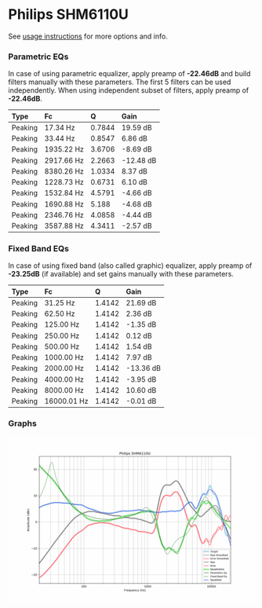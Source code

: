 # Philips SHM6110U
See [usage instructions](https://github.com/jaakkopasanen/AutoEq#usage) for more options and info.

### Parametric EQs
In case of using parametric equalizer, apply preamp of **-22.46dB** and build filters manually
with these parameters. The first 5 filters can be used independently.
When using independent subset of filters, apply preamp of **-22.46dB**.

| Type    | Fc         |      Q | Gain      |
|:--------|:-----------|:-------|:----------|
| Peaking | 17.34 Hz   | 0.7844 | 19.59 dB  |
| Peaking | 33.44 Hz   | 0.8547 | 6.86 dB   |
| Peaking | 1935.22 Hz | 3.6706 | -8.69 dB  |
| Peaking | 2917.66 Hz | 2.2663 | -12.48 dB |
| Peaking | 8380.26 Hz | 1.0334 | 8.37 dB   |
| Peaking | 1228.73 Hz | 0.6731 | 6.10 dB   |
| Peaking | 1532.84 Hz | 4.5791 | -4.66 dB  |
| Peaking | 1690.88 Hz | 5.188  | -4.68 dB  |
| Peaking | 2346.76 Hz | 4.0858 | -4.44 dB  |
| Peaking | 3587.88 Hz | 4.3411 | -2.57 dB  |

### Fixed Band EQs
In case of using fixed band (also called graphic) equalizer, apply preamp of **-23.25dB**
(if available) and set gains manually with these parameters.

| Type    | Fc          |      Q | Gain      |
|:--------|:------------|:-------|:----------|
| Peaking | 31.25 Hz    | 1.4142 | 21.69 dB  |
| Peaking | 62.50 Hz    | 1.4142 | 2.36 dB   |
| Peaking | 125.00 Hz   | 1.4142 | -1.35 dB  |
| Peaking | 250.00 Hz   | 1.4142 | 0.12 dB   |
| Peaking | 500.00 Hz   | 1.4142 | 1.54 dB   |
| Peaking | 1000.00 Hz  | 1.4142 | 7.97 dB   |
| Peaking | 2000.00 Hz  | 1.4142 | -13.36 dB |
| Peaking | 4000.00 Hz  | 1.4142 | -3.95 dB  |
| Peaking | 8000.00 Hz  | 1.4142 | 10.60 dB  |
| Peaking | 16000.01 Hz | 1.4142 | -0.01 dB  |

### Graphs
![](./Philips%20SHM6110U.png)